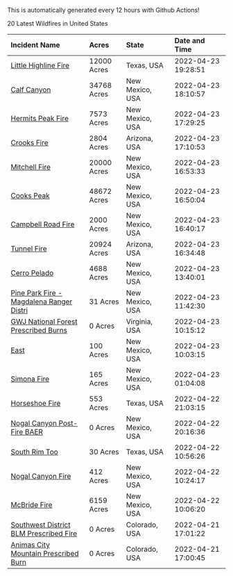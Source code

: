 This is automatically generated every 12 hours with Github Actions!

20 Latest Wildfires in United States

 | Incident Name | Acres | State | Date and Time |
|:---|:---|:---|:---|
| [Little Highline Fire](https://inciweb.nwcg.gov/incident/8079/) | 12000 Acres | Texas, USA | 2022-04-23 19:28:51 |
| [Calf Canyon](https://inciweb.nwcg.gov/incident/8069/) | 34768 Acres | New Mexico, USA | 2022-04-23 18:10:57 |
| [Hermits Peak Fire](https://inciweb.nwcg.gov/incident/8049/) | 7573 Acres | New Mexico, USA | 2022-04-23 17:29:25 |
| [Crooks Fire](https://inciweb.nwcg.gov/incident/8067/) | 2804 Acres | Arizona, USA | 2022-04-23 17:10:53 |
| [Mitchell Fire](https://inciweb.nwcg.gov/incident/8077/) | 20000 Acres | New Mexico, USA | 2022-04-23 16:53:33 |
| [Cooks Peak](https://inciweb.nwcg.gov/incident/8066/) | 48672 Acres | New Mexico, USA | 2022-04-23 16:50:04 |
| [Campbell Road Fire](https://inciweb.nwcg.gov/incident/8076/) | 2000 Acres | New Mexico, USA | 2022-04-23 16:40:17 |
| [Tunnel Fire](https://inciweb.nwcg.gov/incident/8068/) | 20924 Acres | Arizona, USA | 2022-04-23 16:34:48 |
| [Cerro Pelado](https://inciweb.nwcg.gov/incident/8075/) | 4688 Acres | New Mexico, USA | 2022-04-23 13:40:01 |
| [Pine Park Fire - Magdalena Ranger Distri](https://inciweb.nwcg.gov/incident/8073/) | 31 Acres | New Mexico, USA | 2022-04-23 11:42:30 |
| [GWJ National Forest Prescribed Burns](https://inciweb.nwcg.gov/incident/7945/) | 0 Acres | Virginia, USA | 2022-04-23 10:15:12 |
| [East](https://inciweb.nwcg.gov/incident/8074/) | 100 Acres | New Mexico, USA | 2022-04-23 10:03:15 |
| [Simona Fire](https://inciweb.nwcg.gov/incident/8078/) | 165 Acres | New Mexico, USA | 2022-04-23 01:04:08 |
| [Horseshoe Fire](https://inciweb.nwcg.gov/incident/8071/) | 553 Acres | Texas, USA | 2022-04-22 21:03:15 |
| [Nogal Canyon Post-Fire BAER](https://inciweb.nwcg.gov/incident/8072/) | 0 Acres | New Mexico, USA | 2022-04-22 20:16:36 |
| [South Rim Too](https://inciweb.nwcg.gov/incident/8070/) | 30 Acres | Texas, USA | 2022-04-22 10:56:26 |
| [Nogal Canyon Fire](https://inciweb.nwcg.gov/incident/8062/) | 412 Acres | New Mexico, USA | 2022-04-22 10:24:17 |
| [McBride Fire](https://inciweb.nwcg.gov/incident/8061/) | 6159 Acres | New Mexico, USA | 2022-04-22 10:06:20 |
| [Southwest District BLM Prescribed Fire ](https://inciweb.nwcg.gov/incident/7852/) | 0 Acres | Colorado, USA | 2022-04-21 17:01:22 |
| [Animas City Mountain Prescribed Burn](https://inciweb.nwcg.gov/incident/7688/) | 0 Acres | Colorado, USA | 2022-04-21 17:00:45 |
